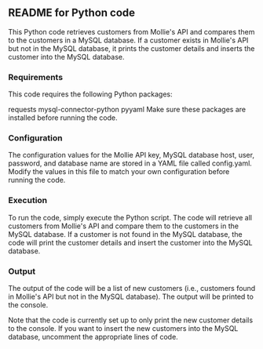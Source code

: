 ## README for Python code

This Python code retrieves customers from Mollie's API and compares them to the customers in a MySQL database. If a customer exists in Mollie's API but not in the MySQL database, it prints the customer details and inserts the customer into the MySQL database.

### Requirements
This code requires the following Python packages:

requests
mysql-connector-python
pyyaml
Make sure these packages are installed before running the code.

### Configuration
The configuration values for the Mollie API key, MySQL database host, user, password, and database name are stored in a YAML file called config.yaml. Modify the values in this file to match your own configuration before running the code.

### Execution
To run the code, simply execute the Python script. The code will retrieve all customers from Mollie's API and compare them to the customers in the MySQL database. If a customer is not found in the MySQL database, the code will print the customer details and insert the customer into the MySQL database.

### Output
The output of the code will be a list of new customers (i.e., customers found in Mollie's API but not in the MySQL database). The output will be printed to the console.

Note that the code is currently set up to only print the new customer details to the console. If you want to insert the new customers into the MySQL database, uncomment the appropriate lines of code.
